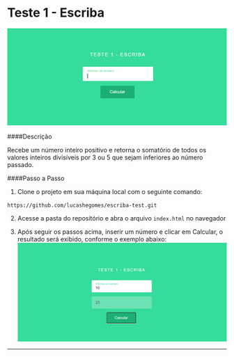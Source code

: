 # Teste 1 - Escriba

![](https://raw.githubusercontent.com/lucashegomes/escriba-test/main/img/main.PNG)

####Descrição

Recebe um número inteiro positivo e retorna o somatório de todos os valores inteiros divisíveis por 3 ou 5 que sejam inferiores ao número passado.

####Passo a Passo
                
1. Clone o projeto em sua máquina local com o seguinte comando:
```
https://github.com/lucashegomes/escriba-test.git
```

2. Acesse a pasta do repositório e abra o arquivo `index.html` no navegador

3. Após seguir os passos acima, inserir um número e clicar em Calcular, o resultado será exibido, conforme o exemplo abaixo:
![](https://raw.githubusercontent.com/lucashegomes/escriba-test/main/img/result.PNG)
                
----